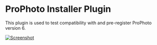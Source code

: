# ProPhoto Installer Plugin

This plugin is used to test compatibility with and pre-register ProPhoto version 6.

[![Screenshot](https://cloud.githubusercontent.com/assets/7050938/13380339/6b311e62-de0e-11e5-891c-35678e5e9510.png)](https://www.youtube.com/watch?v=r-QhuQHBS_g)
